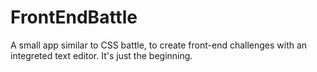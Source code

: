 # FrontEndBattle

A small app similar to CSS battle, to create front-end challenges with an integreted text editor. It's just the beginning.
